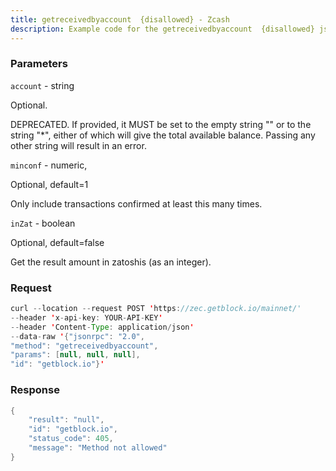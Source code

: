 ```yaml
---
title: getreceivedbyaccount  {disallowed} - Zcash
description: Example code for the getreceivedbyaccount  {disallowed} json-rpc method. Сomplete guide on how to use getreceivedbyaccount  {disallowed} json-rpc in GetBlock.io Web3 documentation.
---
```


### Parameters


`account` - string

Optional.

DEPRECATED. If provided, it MUST be set to the empty string "" or to the
string "\*", either of which will give the total available balance.
Passing any other string will result in an error.

`minconf` - numeric,

Optional, default=1

Only include transactions confirmed at least this many times.

`inZat` - boolean

Optional, default=false

Get the result amount in zatoshis (as an integer).

### Request

``` java
curl --location --request POST 'https://zec.getblock.io/mainnet/' 
--header 'x-api-key: YOUR-API-KEY' 
--header 'Content-Type: application/json' 
--data-raw '{"jsonrpc": "2.0",
"method": "getreceivedbyaccount",
"params": [null, null, null],
"id": "getblock.io"}'
```

###  Response

``` java
{
    "result": "null",
    "id": "getblock.io",
    "status_code": 405,
    "message": "Method not allowed"
}
```


